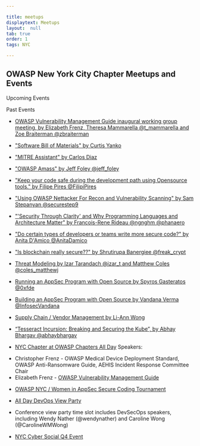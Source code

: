 ```yaml
---

title: meetups
displaytext: Meetups
layout:  null
tab: true
order: 1
tags: NYC

---
```


## OWASP New York City Chapter Meetups and Events


Upcoming Events


Past Events


* [OWASP Vulnerability Management Guide inaugural working group meeting, by Elizabeth Frenz, Theresa Mammarella @t_mammarella and Zoe Braiterman @zbraiterman](https://www.youtube.com/watch?v=k9v8SZPwetg)

* ["Software Bill of Materials" by Curtis Yanko](https://www.youtube.com/watch?v=9YhYYr-zEJA)

* ["MITRE Assistant" by Carlos Diaz](https://youtu.be/DsgD4VZ0ln0)

* ["OWASP Amass" by Jeff Foley @jeff_foley](https://www.youtube.com/watch?v=tGitZO8EkMI)

* ["Keep your code safe during the development path using Opensource tools." by Filipe Pires @FilipiPires](https://www.youtube.com/watch?v=lDRdqEh0YKw&t=4s)

* ["Using OWASP Nettacker For Recon and Vulnerability Scanning" by Sam Stepanyan @securestep9](https://www.youtube.com/watch?v=D3U5IlmpCCk&t=6s)

* ["'Security Through Clarity' and Why Programming Languages and Architecture Matter" by Francois-Rene Rideau @ngnghm @phanaero](https://www.youtube.com/watch?v=vVEiS6Pz_As)

* ["Do certain types of developers or teams write more secure code?" by Anita D'Amico @AnitaDamico](https://www.youtube.com/watch?v=gmp2CuH_8uQ)

* ["Is blockchain really secure??" by Shrutirupa Banergiee @freak_crypt](https://www.youtube.com/watch?v=Wf--4IRd1mY)

* [Threat Modeling by Izar Tarandach @izar_t and Matthew Coles @coles_matthewj](https://www.youtube.com/watch?v=RiSIQx-UDuA&feature=youtu.be)

* [Running an AppSec Program with Open Source by Spyros Gasteratos @0xfde](https://www.youtube.com/watch?v=8B3KLqNatm8)

* [Building an AppSec Program with Open Source by Vandana Verma @InfosecVandana](https://www.youtube.com/watch?v=xLB1gZGbvR4&feature=youtu.be)

* [Supply Chain / Vendor Management by Li-Ann Wong](https://www.youtube.com/watch?v=KnMXLyborrU&t=2s)

* [“Tesseract Incursion: Breaking and Securing the Kube”, by Abhay Bhargav @abhaybhargav](https://www.youtube.com/watch?v=mxJZ5zrDEXk&t=2140s)

* [NYC Chapter at OWASP Chapters All Day](https://owasp.org/www-community/social/chapters_all_day/)
Speakers:
+ Christopher Frenz - OWASP Medical Device Deployment Standard, OWASP Anti-Ransomware Guide, AEHIS Incident Response Committee Chair
+ Elizabeth Frenz - [OWASP Vulnerability Management Guide](https://owasp.org/www-project-vulnerability-management-guide/)

* [OWASP NYC / Women in AppSec Secure Coding Tournament](https://www.meetup.com/owaspnyc/events/268287744/)

* [All Day DevOps View Party](https://www.meetup.com/owaspnyc/events/265080090/)

- Conference view party time slot includes DevSecOps speakers, including Wendy Nather (@wendynather) and Caroline Wong (@CarolineWMWong)


* [NYC Cyber Social Q4 Event](https://www.meetup.com/owaspnyc/events/265669510/)

